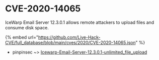 # CVE-2020-14065

IceWarp Email Server 12.3.0.1 allows remote attackers to upload files and consume disk space.

{% embed url="https://github.com/Live-Hack-CVE/full_database/blob/main/cves/2020/CVE-2020-14065.json" %}


* pinpinsec ~> [Icewarp-Email-Server-12.3.0.1-unlimited_file_upload](https://zeste.alice-snow.ru/2020/database/cve-2020-14065/icewarp-email-server-12.3.0.1-unlimited_file_upload-pinpinsec)